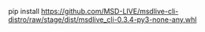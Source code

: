 pip install https://github.com/MSD-LIVE/msdlive-cli-distro/raw/stage/dist/msdlive_cli-0.3.4-py3-none-any.whl
